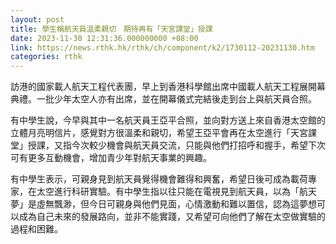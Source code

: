 ```yaml
---
layout: post
title: 學生稱航天員溫柔親切　期待再有「天宮課堂」授課
date: 2023-11-30 12:31:36.000000000 +08:00
link: https://news.rthk.hk/rthk/ch/component/k2/1730112-20231130.htm
categories: rthk
---
```


訪港的國家載人航天工程代表團，早上到香港科學館出席中國載人航天工程展開幕典禮。一批少年太空人亦有出席，並在開幕儀式完結後走到台上與航天員合照。

有中學生說，今早與其中一名航天員王亞平合照，並向對方送上來自香港太空館的立體月亮明信片，感覺對方很溫柔和親切，希望王亞平會再在太空進行「天宮課堂」授課，又指今次較少機會與航天員交流，只能與他們打招呼和握手，希望下次可有更多互動機會，增加青少年對航天事業的興趣。

有中學生表示，可親身見到航天員覺得機會難得和興奮，希望日後可成為載荷專家，在太空進行科研實驗。有中學生指以往只能在電視見到航天員，以為「航天夢」是虛無飄渺，但今日可親身與他們見面，心情激動和難以置信，認為這夢想可以成為自己未來的發展路向，並非不能實踐，又希望可向他們了解在太空做實驗的過程和困難。
